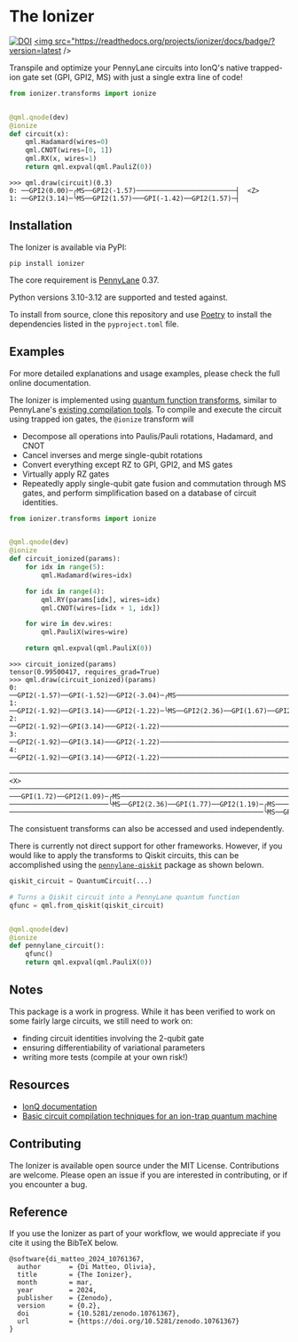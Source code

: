 # The Ionizer

[![DOI](https://zenodo.org/badge/DOI/10.5281/zenodo.10761367.svg)](https://doi.org/10.5281/zenodo.10761367)
<a href="https://ionizer--22.org.readthedocs.build/en/22/"><img src="https://readthedocs.org/projects/ionizer/docs/badge/?version=latest /></a>

Transpile and optimize your PennyLane circuits into
IonQ's native trapped-ion gate set (GPI, GPI2, MS) with just a single extra line
of code!

```python
from ionizer.transforms import ionize


@qml.qnode(dev)
@ionize
def circuit(x):
    qml.Hadamard(wires=0)
    qml.CNOT(wires=[0, 1])
    qml.RX(x, wires=1)
    return qml.expval(qml.PauliZ(0))
```

```pycon
>>> qml.draw(circuit)(0.3)
0: ──GPI2(0.00)─╭MS──GPI2(-1.57)─────────────────────────┤  <Z>
1: ──GPI2(3.14)─╰MS──GPI2(1.57)───GPI(-1.42)──GPI2(1.57)─┤
```

## Installation


The Ionizer is available via PyPI:

```
pip install ionizer
```

The core requirement is [PennyLane](https://pennylane.ai/) 0.37.

Python versions 3.10-3.12 are supported and tested against.

To install from source, clone this repository and use
[Poetry](https://python-poetry.org/) to install the dependencies listed in the
`pyproject.toml` file.

## Examples

For more detailed explanations and usage examples, please check the full
online documentation.

The Ionizer is implemented using [quantum function
transforms](https://arxiv.org/abs/2202.13414), similar to PennyLane's [existing
compilation
tools](https://docs.pennylane.ai/en/stable/introduction/compiling_circuits.html). To
compile and execute the circuit using trapped ion gates, the
`@ionize` transform will

 - Decompose all operations into Paulis/Pauli rotations, Hadamard, and CNOT
 - Cancel inverses and merge single-qubit rotations
 - Convert everything except RZ to GPI, GPI2, and MS gates
 - Virtually apply RZ gates
 - Repeatedly apply single-qubit gate fusion and commutation through MS gates,
   and perform simplification based on a database of circuit identities.

```python
from ionizer.transforms import ionize


@qml.qnode(dev)
@ionize
def circuit_ionized(params):
    for idx in range(5):
        qml.Hadamard(wires=idx)

    for idx in range(4):
        qml.RY(params[idx], wires=idx)
        qml.CNOT(wires=[idx + 1, idx])

    for wire in dev.wires:
        qml.PauliX(wires=wire)

    return qml.expval(qml.PauliX(0))
```

```pycon
>>> circuit_ionized(params)
tensor(0.99500417, requires_grad=True)
>>> qml.draw(circuit_ionized)(params)
0: ──GPI2(-1.57)──GPI(-1.52)──GPI2(-3.04)─╭MS───────────────────────────────────────────────────
1: ──GPI2(-1.92)──GPI(3.14)───GPI2(-1.22)─╰MS──GPI2(2.36)──GPI(1.67)──GPI2(0.99)─╭MS────────────
2: ──GPI2(-1.92)──GPI(3.14)───GPI2(-1.22)────────────────────────────────────────╰MS──GPI2(2.36)
3: ──GPI2(-1.92)──GPI(3.14)───GPI2(-1.22)───────────────────────────────────────────────────────
4: ──GPI2(-1.92)──GPI(3.14)───GPI2(-1.22)───────────────────────────────────────────────────────

────────────────────────────────────────────────────────────────────────────────────────────┤  <X>
────────────────────────────────────────────────────────────────────────────────────────────┤
───GPI(1.72)──GPI2(1.09)─╭MS────────────────────────────────────────────────────────────────┤
─────────────────────────╰MS──GPI2(2.36)──GPI(1.77)──GPI2(1.19)─╭MS─────────────────────────┤
────────────────────────────────────────────────────────────────╰MS──GPI2(0.00)──GPI2(1.57)─┤

```

The consistuent transforms can also be accessed and used independently.

There is currently not direct support for other frameworks. However, if you
would like to apply the transforms to Qiskit circuits, this can be accomplished
using the
[`pennylane-qiskit`](https://github.com/PennyLaneAI/pennylane-qiskit) package as
shown belown.

```python
qiskit_circuit = QuantumCircuit(...)

# Turns a Qiskit circuit into a PennyLane quantum function
qfunc = qml.from_qiskit(qiskit_circuit)


@qml.qnode(dev)
@ionize
def pennylane_circuit():
    qfunc()
    return qml.expval(qml.PauliX(0))
```

## Notes

This package is a work in progress. While it has been verified to work on some
fairly large circuits, we still need to work on:

- finding circuit identities involving the 2-qubit gate
- ensuring differentiability of variational parameters
- writing more tests (compile at your own risk!)

## Resources

- [IonQ documentation](https://ionq.com/docs/getting-started-with-native-gates)
- [Basic circuit compilation techniques for an ion-trap quantum machine](https://arxiv.org/abs/1603.07678)


## Contributing

The Ionizer is available open source under the MIT License.  Contributions are
welcome. Please open an issue if you are interested in contributing, or if you
encounter a bug.


## Reference

If you use the Ionizer as part of your workflow, we would appreciate if you cite it using the BibTeX below.

```
@software{di_matteo_2024_10761367,
  author       = {Di Matteo, Olivia},
  title        = {The Ionizer},
  month        = mar,
  year         = 2024,
  publisher    = {Zenodo},
  version      = {0.2},
  doi          = {10.5281/zenodo.10761367},
  url          = {https://doi.org/10.5281/zenodo.10761367}
}
```
